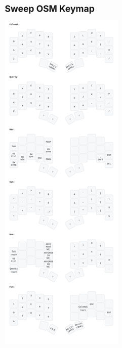 # Sweep OSM Keymap

![sweep-generated-keymap](../../../../../../../docs/generated/sweep/sweep_colemak.svg)
